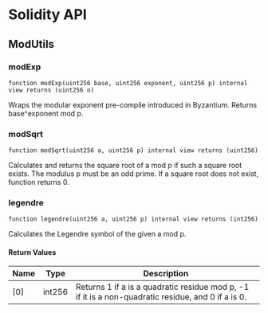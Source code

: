 # Solidity API

## ModUtils

### modExp

```solidity
function modExp(uint256 base, uint256 exponent, uint256 p) internal view returns (uint256 o)
```

Wraps the modular exponent pre-compile introduced in Byzantium.
Returns base^exponent mod p.

### modSqrt

```solidity
function modSqrt(uint256 a, uint256 p) internal view returns (uint256)
```

Calculates and returns the square root of a mod p if such a square
root exists. The modulus p must be an odd prime. If a square root
does not exist, function returns 0.

### legendre

```solidity
function legendre(uint256 a, uint256 p) internal view returns (int256)
```

Calculates the Legendre symbol of the given a mod p.

#### Return Values

| Name | Type | Description |
| ---- | ---- | ----------- |
| [0] | int256 | Returns 1 if a is a quadratic residue mod p, -1 if it is a non-quadratic residue, and 0 if a is 0. |

